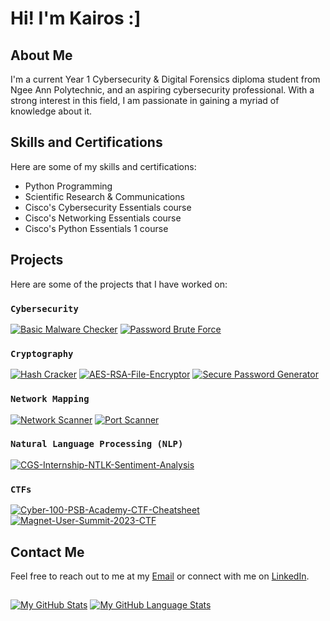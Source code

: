 <h1 class>Hi! I'm Kairos :]</h1>

## About Me
I'm a current Year 1 Cybersecurity & Digital Forensics diploma student from Ngee Ann Polytechnic, and an aspiring cybersecurity professional. With a strong interest in this field, I am passionate in gaining a myriad of knowledge about it. 

## Skills and Certifications
Here are some of my skills and certifications:
- Python Programming 
- Scientific Research & Communications
- Cisco's Cybersecurity Essentials course
- Cisco's Networking Essentials course
- Cisco's Python Essentials 1 course

## Projects
Here are some of the projects that I have worked on:


### `Cybersecurity`
[![Basic Malware Checker](https://github-readme-stats.vercel.app/api/pin/?username=Kairos-T&repo=Basic-Malware-Checker&theme=dark&border_color=565656)](https://github.com/Kairos-T/Basic-Malware-Checker) 
[![Password Brute Force](https://github-readme-stats.vercel.app/api/pin/?username=Kairos-T&repo=Password-Brute-Force&theme=dark&border_color=565656)](https://github.com/Kairos-T/Password-Brute-Force)



### `Cryptography`
[![Hash Cracker](https://github-readme-stats.vercel.app/api/pin/?username=Kairos-T&repo=Hash-Cracker&theme=dark&border_color=565656)](https://github.com/Kairos-T/Hash-Cracker)
[![AES-RSA-File-Encryptor](https://github-readme-stats.vercel.app/api/pin/?username=Kairos-T&repo=AES-RSA-File-Encryptor&theme=dark&border_color=565656)](https://github.com/Kairos-T/AES-RSA-File-Encryptor)
[![Secure Password Generator](https://github-readme-stats.vercel.app/api/pin/?username=Kairos-T&repo=Secure-Password-Generator&theme=dark&border_color=565656)](https://github.com/Kairos-T/Secure-Password-Generator)

### `Network Mapping`
[![Network Scanner](https://github-readme-stats.vercel.app/api/pin/?username=Kairos-T&repo=Network-Scanner&theme=dark&border_color=565656)](https://github.com/Kairos-T/Network-Scanner)
[![Port Scanner](https://github-readme-stats.vercel.app/api/pin/?username=Kairos-T&repo=Port-Scanner&theme=dark&border_color=565656)](https://github.com/Kairos-T/Port-Scanner)

### `Natural Language Processing (NLP)`

[![CGS-Internship-NTLK-Sentiment-Analysis](https://github-readme-stats.vercel.app/api/pin/?username=Kairos-T&repo=CGS-Internship-NTLK-Sentiment-Analysis&theme=dark&border_color=565656)](https://github.com/Kairos-T/CGS-Internship-NTLK-Sentiment-Analysis)

### `CTFs`
[![Cyber-100-PSB-Academy-CTF-Cheatsheet](https://github-readme-stats.vercel.app/api/pin/?username=Kairos-T&repo=Cyber-100-PSB-Academy-CTF-Cheatsheet&theme=dark&border_color=565656)](https://github.com/Kairos-T/Cyber-100-PSB-Academy-CTF-Cheatsheet)
[![Magnet-User-Summit-2023-CTF](https://github-readme-stats.vercel.app/api/pin/?username=Kairos-T&repo=Magnet-User-Summit-2023-CTF&theme=dark&border_color=565656)](https://github.com/Kairos-T/Magnet-User-Summit-2023-CTF)

## Contact Me
Feel free to reach out to me at my [Email](mailto:kairostay@gmail.com) or connect with me on [LinkedIn](https://www.linkedin.com/in/kairostay).

##
[![My GitHub Stats](https://github-readme-stats.vercel.app/api/?username=kairos-t&count_private=true&theme=tokyonight&showicons=true)]()
[![My GitHub Language Stats](https://github-readme-stats.vercel.app/api/top-langs/?username=kairos-t&langs_count=5&theme=tokyonight)]()
